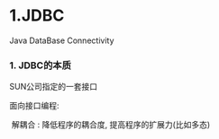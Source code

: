 # 1.JDBC

Java  DataBase  Connectivity

### 1. JDBC的本质

SUN公司指定的一套接口

面向接口编程: 

​		解耦合 : 降低程序的耦合度, 提高程序的扩展力(比如多态)